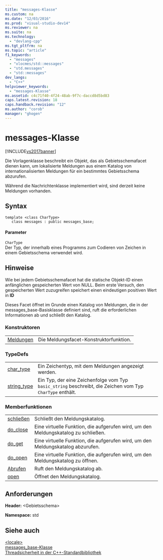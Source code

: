 ```yaml
---
title: "messages-Klasse"
ms.custom: na
ms.date: "12/03/2016"
ms.prod: "visual-studio-dev14"
ms.reviewer: na
ms.suite: na
ms.technology: 
  - "devlang-cpp"
ms.tgt_pltfrm: na
ms.topic: "article"
f1_keywords: 
  - "messages"
  - "xlocmes/std::messages"
  - "std.messages"
  - "std::messages"
dev_langs: 
  - "C++"
helpviewer_keywords: 
  - "messages-Klasse"
ms.assetid: c4c71f40-4f24-48ab-9f7c-daccd8d5bd83
caps.latest.revision: 18
caps.handback.revision: "12"
ms.author: "corob"
manager: "ghogen"
---
```

# messages-Klasse
[!INCLUDE[vs2017banner](../assembler/inline/includes/vs2017banner.md)]

Die Vorlagenklasse beschreibt ein Objekt, das als Gebietsschemafacet dienen kann, um lokalisierte Meldungen aus einem Katalog von internationalisierten Meldungen für ein bestimmtes Gebietsschema abzurufen.  
  
 Während die Nachrichtenklasse implementiert wird, sind derzeit keine Meldungen vorhanden.  
  
## Syntax  
  
```  
template <class CharType>  
   class messages : public messages_base;  
```  
  
#### Parameter  
 `CharType`  
 Der Typ, der innerhalb eines Programms zum Codieren von Zeichen in einem Gebietsschema verwendet wird.  
  
## Hinweise  
 Wie bei jedem Gebietsschemafacet hat die statische Objekt\-ID einen anfänglichen gespeicherten Wert von NULL. Beim erste Versuch, den gespeicherten Wert zuzugreifen speichert einen eindeutigen positiven Wert in **ID**  
  
 Dieses Facet öffnet im Grunde einen Katalog von Meldungen, die in der messages\_base\-Basisklasse definiert sind, ruft die erforderlichen Informationen ab und schließt den Katalog.  
  
### Konstruktoren  
  
|||  
|-|-|  
|[Meldungen](../Topic/messages::messages.md)|Die Meldungsfacet\-Konstruktorfunktion.|  
  
### TypeDefs  
  
|||  
|-|-|  
|[char\_type](../Topic/messages::char_type.md)|Ein Zeichentyp, mit dem Meldungen angezeigt werden.|  
|[string\_type](../Topic/messages::string_type.md)|Ein Typ, der eine Zeichenfolge vom Typ `basic_string` beschreibt, die Zeichen vom Typ `CharType` enthält.|  
  
### Memberfunktionen  
  
|||  
|-|-|  
|[schließen](../Topic/messages::close.md)|Schließt den Meldungskatalog.|  
|[do\_close](../Topic/messages::do_close.md)|Eine virtuelle Funktion, die aufgerufen wird, um den Meldungskatalog zu schließen.|  
|[do\_get](../Topic/messages::do_get.md)|Eine virtuelle Funktion, die aufgerufen wird, um den Meldungskatalog abzurufen.|  
|[do\_open](../Topic/messages::do_open.md)|Eine virtuelle Funktion, die aufgerufen wird, um den Meldungskatalog zu öffnen.|  
|[Abrufen](../Topic/messages::get.md)|Ruft den Meldungskatalog ab.|  
|[open](../Topic/messages::open.md)|Öffnet den Meldungskatalog.|  
  
## Anforderungen  
 **Header:** \<Gebietsschema\>  
  
 **Namespace:** std  
  
## Siehe auch  
 [\<locale\>](../standard-library/locale.md)   
 [messages\_base\-Klasse](../standard-library/messages-base-class.md)   
 [Threadsicherheit in der C\+\+\-Standardbibliothek](../standard-library/thread-safety-in-the-cpp-standard-library.md)